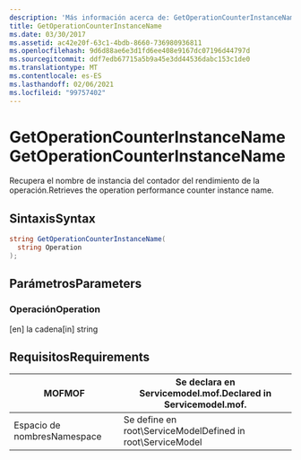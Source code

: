 ```yaml
---
description: 'Más información acerca de: GetOperationCounterInstanceName'
title: GetOperationCounterInstanceName
ms.date: 03/30/2017
ms.assetid: ac42e20f-63c1-4bdb-8660-736980936811
ms.openlocfilehash: 9d6d88ae6e3d1fd6ee408e9167dc07196d44797d
ms.sourcegitcommit: ddf7edb67715a5b9a45e3dd44536dabc153c1de0
ms.translationtype: MT
ms.contentlocale: es-ES
ms.lasthandoff: 02/06/2021
ms.locfileid: "99757402"
---
```

# <a name="getoperationcounterinstancename"></a><span data-ttu-id="a186d-103">GetOperationCounterInstanceName</span><span class="sxs-lookup"><span data-stu-id="a186d-103">GetOperationCounterInstanceName</span></span>

<span data-ttu-id="a186d-104">Recupera el nombre de instancia del contador del rendimiento de la operación.</span><span class="sxs-lookup"><span data-stu-id="a186d-104">Retrieves the operation performance counter instance name.</span></span>  
  
## <a name="syntax"></a><span data-ttu-id="a186d-105">Sintaxis</span><span class="sxs-lookup"><span data-stu-id="a186d-105">Syntax</span></span>  
  
```csharp
string GetOperationCounterInstanceName(  
  string Operation  
);  
```  
  
## <a name="parameters"></a><span data-ttu-id="a186d-106">Parámetros</span><span class="sxs-lookup"><span data-stu-id="a186d-106">Parameters</span></span>  
  
### <a name="operation"></a><span data-ttu-id="a186d-107">Operación</span><span class="sxs-lookup"><span data-stu-id="a186d-107">Operation</span></span>  

 <span data-ttu-id="a186d-108">[en] la cadena</span><span class="sxs-lookup"><span data-stu-id="a186d-108">[in] string</span></span>  
  
## <a name="requirements"></a><span data-ttu-id="a186d-109">Requisitos</span><span class="sxs-lookup"><span data-stu-id="a186d-109">Requirements</span></span>  
  
|<span data-ttu-id="a186d-110">MOF</span><span class="sxs-lookup"><span data-stu-id="a186d-110">MOF</span></span>|<span data-ttu-id="a186d-111">Se declara en Servicemodel.mof.</span><span class="sxs-lookup"><span data-stu-id="a186d-111">Declared in Servicemodel.mof.</span></span>|  
|---------|-----------------------------------|  
|<span data-ttu-id="a186d-112">Espacio de nombres</span><span class="sxs-lookup"><span data-stu-id="a186d-112">Namespace</span></span>|<span data-ttu-id="a186d-113">Se define en root\ServiceModel</span><span class="sxs-lookup"><span data-stu-id="a186d-113">Defined in root\ServiceModel</span></span>|
